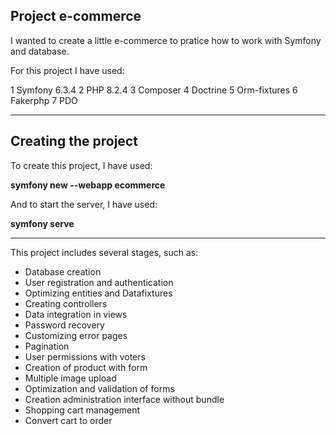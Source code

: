 ## Project e-commerce

I wanted to create a little e-commerce to pratice how to work with Symfony and database.

For this project I have used:

1 Symfony 6.3.4
2 PHP 8.2.4
3 Composer
4 Doctrine
5 Orm-fixtures
6 Fakerphp
7 PDO

<hr>

## Creating the project

To create this project, I have used:

**symfony new --webapp ecommerce**

And to start the server, I have used:

**symfony serve**

<hr>

This project includes several stages, such as:

- Database creation
- User registration and authentication
- Optimizing entities and Datafixtures
- Creating controllers
- Data integration in views
- Password recovery
- Customizing error pages
- Pagination
- User permissions with voters
- Creation of product with form
- Multiple image upload
- Optimization and validation of forms
- Creation administration interface without bundle
- Shopping cart management
- Convert cart to order

